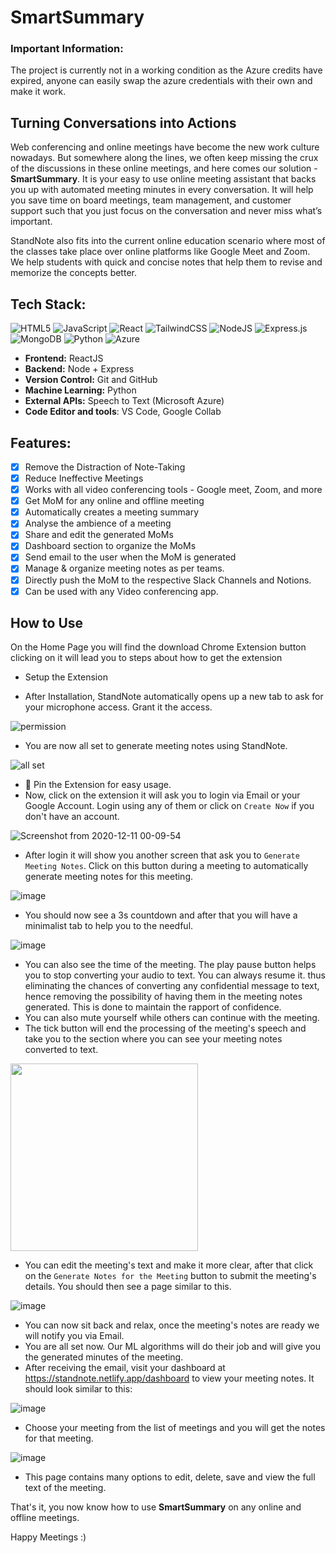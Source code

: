 # SmartSummary
### Important Information:
The project is currently not in a working condition as the Azure credits have expired, anyone can easily swap the azure credentials with their own and make it work.



## Turning Conversations into Actions



Web conferencing and online meetings have become the new work culture nowadays. But somewhere along the lines, we often keep missing the crux of the discussions in these online meetings, and here comes our solution - **SmartSummary**. It is your easy to use online meeting assistant that backs you up with automated meeting minutes in every conversation. It will help you save time on board meetings, team management, and customer support such that you just focus on the conversation and never miss what’s important.

StandNote also fits into the current online education scenario where most of the classes take place over online platforms like Google Meet and Zoom. We help students with quick and concise notes that help them to revise and memorize the concepts better.



## Tech Stack:
![HTML5](https://img.shields.io/badge/html5-%23E34F26.svg?style=for-the-badge&logo=html5&logoColor=white)
![JavaScript](https://img.shields.io/badge/javascript-%23323330.svg?style=for-the-badge&logo=javascript&logoColor=%23F7DF1E)
![React](https://img.shields.io/badge/react-%2320232a.svg?style=for-the-badge&logo=react&logoColor=%2361DAFB)
![TailwindCSS](https://img.shields.io/badge/tailwindcss-%2338B2AC.svg?style=for-the-badge&logo=tailwind-css&logoColor=white)
![NodeJS](https://img.shields.io/badge/node.js-6DA55F?style=for-the-badge&logo=node.js&logoColor=white)
![Express.js](https://img.shields.io/badge/express.js-%23404d59.svg?style=for-the-badge&logo=express&logoColor=%2361DAFB)
![MongoDB](https://img.shields.io/badge/MongoDB-%234ea94b.svg?style=for-the-badge&logo=mongodb&logoColor=white)
![Python](https://img.shields.io/badge/python-3670A0?style=for-the-badge&logo=python&logoColor=ffdd54)
![Azure](https://img.shields.io/badge/azure-%230072C6.svg?style=for-the-badge&logo=microsoftazure&logoColor=white)

- **Frontend:** ReactJS
- **Backend:** Node + Express
- **Version Control:** Git and GitHub
- **Machine Learning:** Python
- **External APIs:** Speech to Text (Microsoft Azure)
- **Code Editor and tools**: VS Code, Google Collab

## Features:

- [x] Remove the Distraction of Note-Taking
- [x] Reduce Ineffective Meetings
- [x] Works with all video conferencing tools - Google meet, Zoom, and more
- [x] Get MoM for any online and offline meeting
- [x] Automatically creates a meeting summary 
- [x] Analyse the ambience of a meeting
- [x] Share and edit the generated MoMs
- [x] Dashboard section to organize the MoMs
- [x] Send email to the user when the MoM is generated
- [x] Manage & organize meeting notes as per teams.
- [x] Directly push the MoM to the respective Slack Channels and Notions.
- [x] Can be used with any Video conferencing app.

## How to Use
On the Home Page you will find the download Chrome Extension button clicking on it will lead you to steps about how to get the extension


- Setup the Extension 

- After Installation, StandNote automatically opens up a new tab to ask for your microphone access. Grant it the access.

![permission](https://user-images.githubusercontent.com/42200276/102024275-1d035800-3db7-11eb-8a58-f0c801b6103b.PNG)

- You are now all set to generate meeting notes using StandNote.

![all set](https://user-images.githubusercontent.com/42200276/102024274-1b399480-3db7-11eb-9f5e-530aae666b7b.PNG)

- 📌 Pin the Extension for easy usage.
- Now, click on the extension it will ask you to login via Email or your Google Account. Login using any of them or click on `Create Now` if you don't have an account.

![Screenshot from 2020-12-11 00-09-54](https://user-images.githubusercontent.com/42200276/102024388-bfbbd680-3db7-11eb-93a5-9285aae153e1.png)

- After login it will show you another screen that ask you to `Generate Meeting Notes`. Click on this button during a meeting to automatically generate meeting notes for this meeting.

![image](https://user-images.githubusercontent.com/42200276/102024564-c434bf00-3db8-11eb-8b45-414f04b5e4d4.png)

- You should now see a 3s countdown and after that you will have a minimalist tab to help you to the needful.

![image](https://user-images.githubusercontent.com/42200276/102024608-1bd32a80-3db9-11eb-83c6-0aeb44dfb206.png)

- You can also see the time of the meeting. The play pause button helps you to stop converting your audio to text. You can always resume it. thus eliminating the chances of converting any confidential message to text, hence removing the possibility of having them in the meeting notes generated. This is done to maintain the rapport of confidence.
- You can also mute yourself while others can continue with the meeting.
- The tick button will end the processing of the meeting's speech and take you to the section where you can see your meeting notes converted to text.

<img align="center" src="https://user-images.githubusercontent.com/42200276/102024736-d19e7900-3db9-11eb-8c87-924b236abf19.png" height="300" />

- You can edit the meeting's text and make it more clear, after that click on the `Generate Notes for the Meeting` button to submit the meeting's details. You should then see a page similar to this.

![image](https://user-images.githubusercontent.com/42200276/102024849-61442780-3dba-11eb-8da5-e549b71f762a.png)

- You can now sit back and relax, once the meeting's notes are ready we will notify you via Email.
- You are all set now. Our ML algorithms will do their job and will give you the generated minutes of the meeting.
- After receiving the email, visit your dashboard at https://standnote.netlify.app/dashboard to view your meeting notes. It should look similar to this:

![image](https://user-images.githubusercontent.com/42200276/102024921-c861dc00-3dba-11eb-9dbe-91215a0220c4.png)

- Choose your meeting from the list of meetings and you will get the notes for that meeting.

![image](https://user-images.githubusercontent.com/42200276/102024950-e596aa80-3dba-11eb-9e1a-f931ddac3ac7.png)

- This page contains many options to edit, delete, save and view the full text of the meeting.


That's it, you now know how to use **SmartSummary** on any online and offline meetings.

Happy Meetings :)





